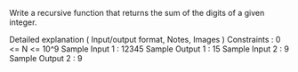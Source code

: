 Write a recursive function that returns the sum of the digits of a given integer.

Detailed explanation ( Input/output format, Notes, Images )
Constraints :
0 <= N <= 10^9
Sample Input 1 :
12345
Sample Output 1 :
15
Sample Input 2 :
9
Sample Output 2 :
9




